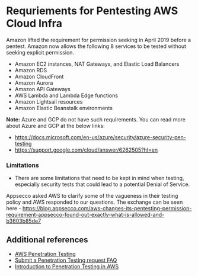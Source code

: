 # Requriements for Pentesting AWS Cloud Infra

Amazon lifted the requirement for permission seeking in April 2019 before a pentest. Amazon now allows the following 8 services to be tested without seeking explicit permission.

* Amazon EC2 instances, NAT Gateways, and Elastic Load Balancers
* Amazon RDS
* Amazon CloudFront
* Amazon Aurora
* Amazon API Gateways
* AWS Lambda and Lambda Edge functions
* Amazon Lightsail resources
* Amazon Elastic Beanstalk environments

**Note:** Azure and GCP do not have such requirements. You can read more about Azure and GCP at the below links:

- https://docs.microsoft.com/en-us/azure/security/azure-security-pen-testing
- https://support.google.com/cloud/answer/6262505?hl=en

### Limitations

* There are some limitations that need to be kept in mind when testing, especially security tests that could lead to a potential Denial of Service.

Appsecco asked AWS to clarify some of the vagueness in their testing policy and AWS responded to our questions. The exchange can be seen here - https://blog.appsecco.com/aws-changes-its-pentesting-permission-requirement-appsecco-found-out-exactly-what-is-allowed-and-b3603b85de7

## Additional references

* [AWS Penetration Testing](https://aws.amazon.com/security/penetration-testing/)
* [Submit a Penetration Testing request FAQ](https://aws.amazon.com/premiumsupport/knowledge-center/penetration-testing/)
* [Introduction to Penetration Testing in AWS](https://rhinosecuritylabs.com/penetration-testing/penetration-testing-aws-cloud-need-know/)